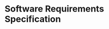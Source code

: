 # Software Requirements Specification

[^1]: 5.1   Introduction
            
[^1]: 5.2   Functional Requirements
[^1]: 5.2.1 Functional Requirement 1
                    .
                    .
                    .
[^1]: 5.2.n Functional Requirement n
[^1]: 5.3   Performance Requirements
[^1]: 5.3.1 Performance Requirement 1
                    .
                    .
                    .
[^1]: 5.3.n Performance Requirement n
[^1]: 5.4   Environment Requirements
[^1]: 5.4.1 Development Environment Requirements
[^1]: 5.4.2 Execution Environment Requirements
